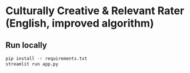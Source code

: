 # Culturally Creative & Relevant Rater (English, improved algorithm)

## Run locally
```bash
pip install -r requirements.txt
streamlit run app.py
```